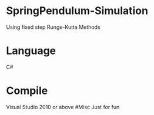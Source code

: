# SpringPendulum-Simulation
Using fixed step Runge-Kutta Methods
# Language
C# 
# Compile
Visual Studio 2010 or above
#Misc
Just for fun

